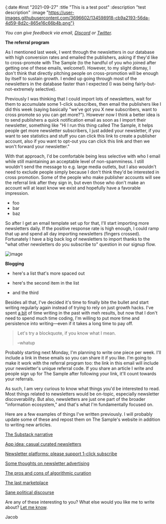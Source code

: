 {:date #inst "2021-09-27" :title "This is a test post" :description "test description" :image "https://user-images.githubusercontent.com/3696602/134598918-cb9a2193-56da-4d59-8d2c-865e16c66b4b.png"}

*You can give feedback via email, [Discord](https://discord.gg/xAumsfVyRd) or [Twitter](https://twitter.com/the_sample_umm).*

**The referral program**

As I mentioned last week, I went through the newsletters in our database with high conversion rates and emailed the publishers, asking
if they'd like to cross-promote with The Sample (to the handful of you who joined after getting one of these emails, welcome!).
However, to my slight dismay, I don't think that directly pitching people on cross-promotion will be enough by itself to sustain growth.
I ended up going through most of the newsletters in the database faster than I expected (I was being fairly-but-not-extremely selective).

Previously I was thinking that I could import lots of newsletters, wait for them to accumulate some 1-click subscribes, then email the publishers
like I did this week (saying basically "we've got you X new subscribers, want to cross promote so you can get more?"). However now I think a better
idea is to send publishers a quick notification email as soon as I import their newsletter, something like "Hi I run this thing called The Sample, it helps
people get more newsletter subscribers, I just added your newsletter, if you want to see statistics and stuff
you can click this link to create a publisher account, also if you want to opt-out you can click this link and then we won't forward your newsletter."

With that approach, I'd be comfortable being less selective with who I email while still maintaining an acceptable
level of non-spamminess. I still wouldn't send the message to e.g. large media outlets, but I also wouldn't need to exclude
people simply because I don't think they'd be interested in cross promotion. Some of the people who make publisher accounts will see the
referral link after they sign in, but even those who don't make an account will at least know we exist
and hopefully have a favorable impression.

- foo
- bar
- baz

So after I get an email template set up for that, I'll start importing more newsletters daily. If the positive response rate is high enough, I could ramp that up and spend all day importing newsletters (fingers crossed). Fortunately I have a big back log of newsletters to import
thanks to the "what other newsletters do you subscribe to" question in our signup flow.

![image](https://user-images.githubusercontent.com/3696602/134604077-6cb4302c-fe2d-42ce-adb0-deee92e08a30.png)


**Blogging**

- here's a list that's more spaced out

- here's the second item in the list

- and the third

Besides all that, I've decided it's time to finally bite the bullet and start writing regularly again instead of trying to rely on just growth
hacks. I've spent [a bit](https://jacobobryant.com/directory/) of time writing in the past with meh results, but now that I don't need to spend much time coding, I'm willing to put more time and persistence into writing&mdash;even if it takes a long time to pay off.

> Let's try a blockquote, if you know what I mean.
>
> &ndash;whatup

Probably starting next Monday, I'm planning to write one piece per week. I'll include a link in these emails so you can share it if you like.
I'm going to make it work with the referral program too: the link in this email will include your newsletter's unique referral code. If you
share an article I write and people sign up for The Sample after following your link, it'll count towards your referrals.

As such, I am very curious to know what things you'd be interested to read. Most things related to newsletters would be on-topic,
especially newsletter discoverability. But also, newsletters are just one part of the broader "information ecosystem," and that's
what I'm fundamentally focused on.

Here are a few examples of things I've written previously. I will probably update some of these and repost them on The Sample's website
in addition to writing new articles.

[The Substack narrative](https://jacobobryant.com/p/substack-narrative/)

[App idea: casual curated newsletters](https://jacobobryant.com/p/casual-curated-newsletters/)

[Newsletter platforms: please support 1-click subscribe](https://jacobobryant.com/p/one-click-subscribe/)

[Some thoughts on newsletter advertising](https://jacobobryant.com/p/some-thoughts-on-newsletter-advertising/)

[The pros and cons of algorithmic curation](https://jacobobryant.com/p/the-pros-and-cons-of-algorithmic/)

[The last marketplace](https://jacobobryant.com/p/the-last-marketplace/)

[Sane political discourse](https://jacobobryant.com/blog/politics/)

Are any of these interesting to you? What else would you like me to write about? [Let me know](mailto:jacob@thesample.ai).

Jacob
